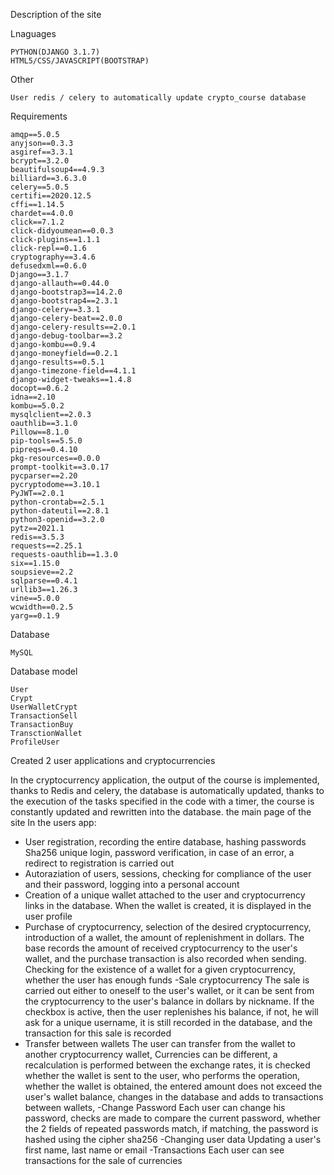 Description of the site

Lnaguages

    PYTHON(DJANGO 3.1.7)
    HTML5/CSS/JAVASCRIPT(BOOTSTRAP)
Other
  
    User redis / celery to automatically update crypto_course database

Requirements



    amqp==5.0.5
    anyjson==0.3.3
    asgiref==3.3.1
    bcrypt==3.2.0
    beautifulsoup4==4.9.3
    billiard==3.6.3.0
    celery==5.0.5
    certifi==2020.12.5
    cffi==1.14.5
    chardet==4.0.0
    click==7.1.2
    click-didyoumean==0.0.3
    click-plugins==1.1.1
    click-repl==0.1.6
    cryptography==3.4.6
    defusedxml==0.6.0
    Django==3.1.7
    django-allauth==0.44.0
    django-bootstrap3==14.2.0
    django-bootstrap4==2.3.1
    django-celery==3.3.1
    django-celery-beat==2.0.0
    django-celery-results==2.0.1
    django-debug-toolbar==3.2
    django-kombu==0.9.4
    django-moneyfield==0.2.1
    django-results==0.5.1
    django-timezone-field==4.1.1
    django-widget-tweaks==1.4.8
    docopt==0.6.2
    idna==2.10
    kombu==5.0.2
    mysqlclient==2.0.3
    oauthlib==3.1.0
    Pillow==8.1.0
    pip-tools==5.5.0
    pipreqs==0.4.10
    pkg-resources==0.0.0
    prompt-toolkit==3.0.17
    pycparser==2.20
    pycryptodome==3.10.1
    PyJWT==2.0.1
    python-crontab==2.5.1
    python-dateutil==2.8.1
    python3-openid==3.2.0
    pytz==2021.1
    redis==3.5.3
    requests==2.25.1
    requests-oauthlib==1.3.0
    six==1.15.0
    soupsieve==2.2
    sqlparse==0.4.1
    urllib3==1.26.3
    vine==5.0.0
    wcwidth==0.2.5
    yarg==0.1.9


Database

    MySQL

Database model

    User
    Crypt
    UserWalletCrypt
    TransactionSell
    TransactionBuy
    TransctionWallet
    ProfileUser




Created 2 user applications and cryptocurrencies

In the cryptocurrency application, the output of the course is implemented, thanks to Redis and celery, the database is automatically updated, thanks to the execution of the tasks specified in the code with a timer, the course is constantly updated and rewritten into the database.
 the main page of the site
In the users app:
- User registration, recording the entire database, hashing passwords Sha256 unique login, password verification, in case of an error, a redirect to registration is carried out
- Autoraziation of users, sessions, checking for compliance of the user and their password, logging into a personal account
- Creation of a unique wallet attached to the user and cryptocurrency links in the database.
When the wallet is created, it is displayed in the user profile
- Purchase of cryptocurrency, selection of the desired cryptocurrency, introduction of a wallet, the amount of replenishment in dollars. The base records the amount of received cryptocurrency to the user's wallet, and the purchase transaction is also recorded when sending.
Checking for the existence of a wallet for a given cryptocurrency, whether the user has enough funds
-Sale cryptocurrency
The sale is carried out either to oneself to the user's wallet, or it can be sent from the cryptocurrency to the user's balance in dollars by nickname.
If the checkbox is active, then the user replenishes his balance, if not, he will ask for a unique username, it is still recorded in the database, and the transaction for this sale is recorded
- Transfer between wallets
The user can transfer from the wallet to another cryptocurrency wallet, Currencies can be different, a recalculation is performed between the exchange rates, it is checked whether the wallet is sent to the user, who performs the operation, whether the wallet is obtained, the entered amount does not exceed the user's wallet balance, changes in the database and adds to transactions between wallets,
-Change Password
Each user can change his password, checks are made to compare the current password, whether the 2 fields of repeated passwords match, if matching, the password is hashed using the cipher sha256
-Changing user data
Updating a user's first name, last name or email
-Transactions
Each user can see transactions for the sale of currencies 